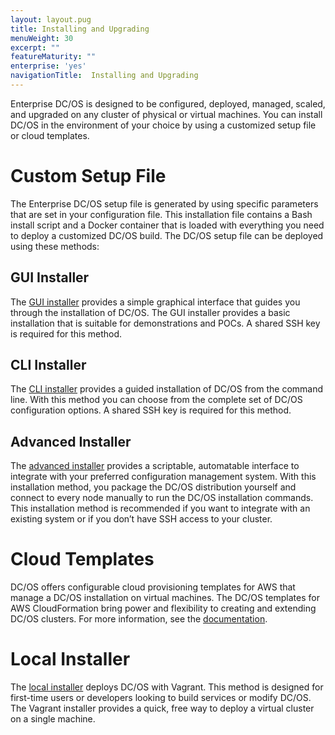 ```yaml
---
layout: layout.pug
title: Installing and Upgrading
menuWeight: 30
excerpt: ""
featureMaturity: ""
enterprise: 'yes'
navigationTitle:  Installing and Upgrading
---
```


Enterprise DC/OS is designed to be configured, deployed, managed, scaled, and upgraded on any cluster of physical or virtual machines. You can install DC/OS in the environment of your choice by using a customized setup file or cloud templates.

# Custom Setup File
The Enterprise DC/OS setup file is generated by using specific parameters that are set in your configuration file. This installation file contains a Bash install script and a Docker container that is loaded with everything you need to deploy a customized DC/OS build. The DC/OS setup file can be deployed using these methods:

## GUI Installer
The [GUI installer](/1.10/installing/custom/gui/) provides a simple graphical interface that guides you through the installation of DC/OS. The GUI installer provides a basic installation that is suitable for demonstrations and POCs. A shared SSH key is required for this method.
  
## CLI Installer
The [CLI installer](/1.10/installing/custom/cli/) provides a guided installation of DC/OS from the command line. With this method you can choose from the complete set of DC/OS configuration options. A shared SSH key is required for this method.
  
## Advanced Installer
The [advanced installer](/1.10/installing/custom/advanced/) provides a scriptable, automatable interface to integrate with your preferred configuration management system. With this installation method, you package the DC/OS distribution yourself and connect to every node manually to run the DC/OS installation commands. This installation method is recommended if you want to integrate with an existing system or if you don’t have SSH access to your cluster.

# Cloud Templates
DC/OS offers configurable cloud provisioning templates for AWS that manage a DC/OS installation on virtual machines. The DC/OS templates for AWS CloudFormation bring power and flexibility to creating and extending DC/OS clusters. For more information, see the [documentation](/1.10/installing/cloud/aws/).

# Local Installer
The [local installer](/1.10/installing/local/) deploys DC/OS with Vagrant. This method is designed for first-time users or developers looking to build services or modify DC/OS. The Vagrant installer provides a quick, free way to deploy a virtual cluster on a single machine.